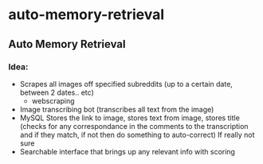 # auto-memory-retrieval
## Auto Memory Retrieval
### Idea:
- Scrapes all images off specified subreddits (up to a certain date, between 2 dates.. etc)
  * webscraping
- Image transcribing bot (transcribes all text from the image)
- MySQL Stores the link to image, stores text from image, stores title (checks for any correspondance in the comments to the transcription and if they match, if not then do something to auto-correct) If really not sure
- Searchable interface that brings up any relevant info with scoring
